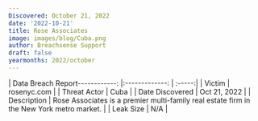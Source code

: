 ```yaml
---
Discovered: October 21, 2022
date: '2022-10-21'
title: Rose Associates
image: images/blog/Cuba.png
author: Breachsense Support
draft: false
yearmonths: 2022/october
---
```


| Data Breach Report------------:     |:-------------:    | :-----:|
| Victim      | rosenyc.com      | 
| Threat Actor      | Cuba      | 
| Date Discovered      | Oct 21, 2022      | 
| Description      | Rose Associates is a premier multi-family real estate firm in the New York metro market.      | 
| Leak Size      | N/A      | 

